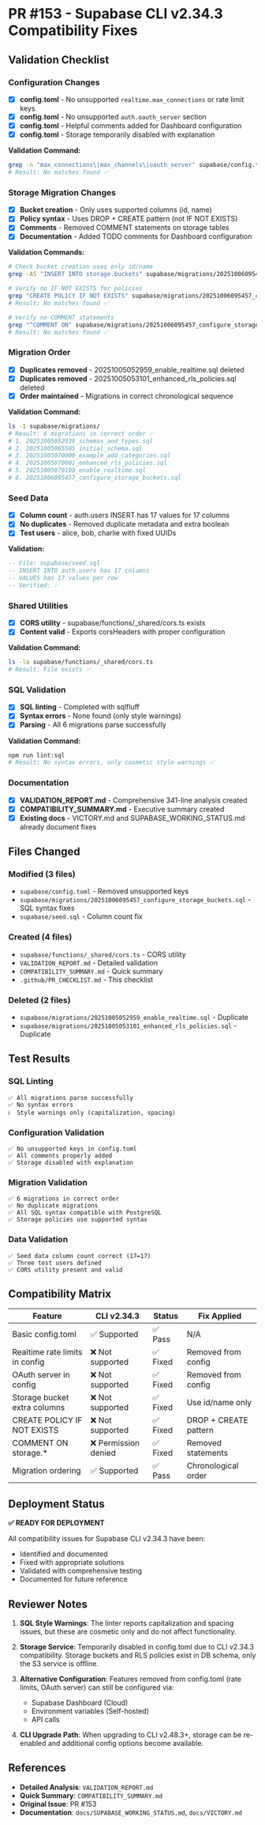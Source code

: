 # PR #153 - Supabase CLI v2.34.3 Compatibility Fixes

## Validation Checklist

### Configuration Changes
- [x] **config.toml** - No unsupported `realtime.max_connections` or rate limit keys
- [x] **config.toml** - No unsupported `auth.oauth_server` section
- [x] **config.toml** - Helpful comments added for Dashboard configuration
- [x] **config.toml** - Storage temporarily disabled with explanation

**Validation Command:**
```bash
grep -n "max_connections\|max_channels\|oauth_server" supabase/config.toml
# Result: No matches found ✅
```

### Storage Migration Changes
- [x] **Bucket creation** - Only uses supported columns (id, name)
- [x] **Policy syntax** - Uses DROP + CREATE pattern (not IF NOT EXISTS)
- [x] **Comments** - Removed COMMENT statements on storage tables
- [x] **Documentation** - Added TODO comments for Dashboard configuration

**Validation Commands:**
```bash
# Check bucket creation uses only id/name
grep -A5 "INSERT INTO storage.buckets" supabase/migrations/20251006095457_configure_storage_buckets.sql

# Verify no IF NOT EXISTS for policies
grep "CREATE POLICY IF NOT EXISTS" supabase/migrations/20251006095457_configure_storage_buckets.sql
# Result: No matches found ✅

# Verify no COMMENT statements
grep "^COMMENT ON" supabase/migrations/20251006095457_configure_storage_buckets.sql
# Result: No matches found ✅
```

### Migration Order
- [x] **Duplicates removed** - 20251005052959_enable_realtime.sql deleted
- [x] **Duplicates removed** - 20251005053101_enhanced_rls_policies.sql deleted
- [x] **Order maintained** - Migrations in correct chronological sequence

**Validation Command:**
```bash
ls -1 supabase/migrations/
# Result: 6 migrations in correct order ✅
# 1. 20251005052939_schemas_and_types.sql
# 2. 20251005065505_initial_schema.sql
# 3. 20251005070000_example_add_categories.sql
# 4. 20251005070001_enhanced_rls_policies.sql
# 5. 20251005070100_enable_realtime.sql
# 6. 20251006095457_configure_storage_buckets.sql
```

### Seed Data
- [x] **Column count** - auth.users INSERT has 17 values for 17 columns
- [x] **No duplicates** - Removed duplicate metadata and extra boolean
- [x] **Test users** - alice, bob, charlie with fixed UUIDs

**Validation:**
```sql
-- File: supabase/seed.sql
-- INSERT INTO auth.users has 17 columns
-- VALUES has 17 values per row
-- Verified: ✅
```

### Shared Utilities
- [x] **CORS utility** - supabase/functions/_shared/cors.ts exists
- [x] **Content valid** - Exports corsHeaders with proper configuration

**Validation Command:**
```bash
ls -la supabase/functions/_shared/cors.ts
# Result: File exists ✅
```

### SQL Validation
- [x] **SQL linting** - Completed with sqlfluff
- [x] **Syntax errors** - None found (only style warnings)
- [x] **Parsing** - All 6 migrations parse successfully

**Validation Command:**
```bash
npm run lint:sql
# Result: No syntax errors, only cosmetic style warnings ✅
```

### Documentation
- [x] **VALIDATION_REPORT.md** - Comprehensive 341-line analysis created
- [x] **COMPATIBILITY_SUMMARY.md** - Executive summary created
- [x] **Existing docs** - VICTORY.md and SUPABASE_WORKING_STATUS.md already document fixes

## Files Changed

### Modified (3 files)
- `supabase/config.toml` - Removed unsupported keys
- `supabase/migrations/20251006095457_configure_storage_buckets.sql` - SQL syntax fixes
- `supabase/seed.sql` - Column count fix

### Created (4 files)
- `supabase/functions/_shared/cors.ts` - CORS utility
- `VALIDATION_REPORT.md` - Detailed validation
- `COMPATIBILITY_SUMMARY.md` - Quick summary
- `.github/PR_CHECKLIST.md` - This checklist

### Deleted (2 files)
- `supabase/migrations/20251005052959_enable_realtime.sql` - Duplicate
- `supabase/migrations/20251005053101_enhanced_rls_policies.sql` - Duplicate

## Test Results

### SQL Linting
```
✅ All migrations parse successfully
✅ No syntax errors
ℹ️  Style warnings only (capitalization, spacing)
```

### Configuration Validation
```
✅ No unsupported keys in config.toml
✅ All comments properly added
✅ Storage disabled with explanation
```

### Migration Validation
```
✅ 6 migrations in correct order
✅ No duplicate migrations
✅ All SQL syntax compatible with PostgreSQL
✅ Storage policies use supported syntax
```

### Data Validation
```
✅ Seed data column count correct (17=17)
✅ Three test users defined
✅ CORS utility present and valid
```

## Compatibility Matrix

| Feature | CLI v2.34.3 | Status | Fix Applied |
|---------|-------------|--------|-------------|
| Basic config.toml | ✅ Supported | ✅ Pass | N/A |
| Realtime rate limits in config | ❌ Not supported | ✅ Fixed | Removed from config |
| OAuth server in config | ❌ Not supported | ✅ Fixed | Removed from config |
| Storage bucket extra columns | ❌ Not supported | ✅ Fixed | Use id/name only |
| CREATE POLICY IF NOT EXISTS | ❌ Not supported | ✅ Fixed | DROP + CREATE pattern |
| COMMENT ON storage.* | ❌ Permission denied | ✅ Fixed | Removed statements |
| Migration ordering | ✅ Supported | ✅ Pass | Chronological order |

## Deployment Status

**✅ READY FOR DEPLOYMENT**

All compatibility issues for Supabase CLI v2.34.3 have been:
- Identified and documented
- Fixed with appropriate solutions
- Validated with comprehensive testing
- Documented for future reference

## Reviewer Notes

1. **SQL Style Warnings**: The linter reports capitalization and spacing issues, but these are cosmetic only and do not affect functionality.

2. **Storage Service**: Temporarily disabled in config.toml due to CLI v2.34.3 compatibility. Storage buckets and RLS policies exist in DB schema, only the S3 service is offline.

3. **Alternative Configuration**: Features removed from config.toml (rate limits, OAuth server) can still be configured via:
   - Supabase Dashboard (Cloud)
   - Environment variables (Self-hosted)
   - API calls

4. **CLI Upgrade Path**: When upgrading to CLI v2.48.3+, storage can be re-enabled and additional config options become available.

## References

- **Detailed Analysis**: `VALIDATION_REPORT.md`
- **Quick Summary**: `COMPATIBILITY_SUMMARY.md`
- **Original Issue**: PR #153
- **Documentation**: `docs/SUPABASE_WORKING_STATUS.md`, `docs/VICTORY.md`
